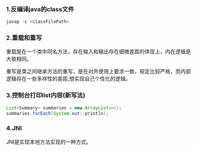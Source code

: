 ### 1.反编译java的class文件

```java
javap -c <classFilePath>
```

### 2.重载和重写

重载是在一个类中同名方法，存在输入和输出存在细微差距的体现上，内在逻辑是大致相同。

重写是类之间继承方法的重写，是在对外使用上要求一致，规定比较严格，而内部逻辑存在一些多样性的差距,想实现自己个性化的逻辑。

### 3.控制台打印list内容(新写法)

```java
List<Summary> summaries = new ArrayList<>();
summaries.forEach(System.out::println);
```

### 4.JNI

JNI是实现本地方法实现的一种方式。

